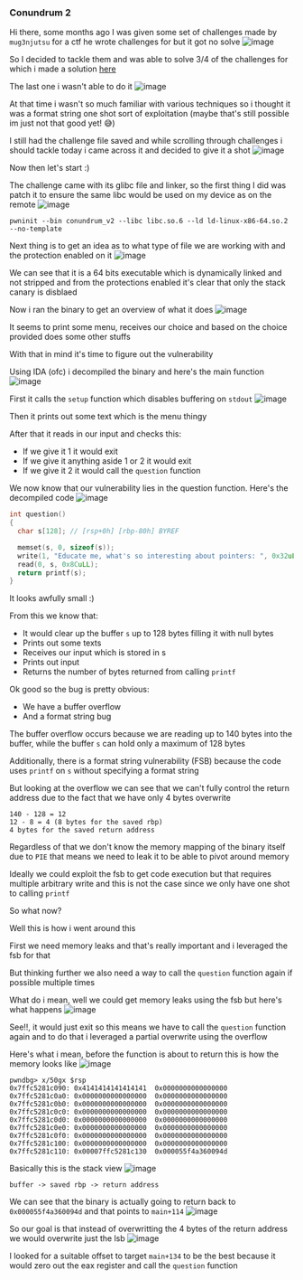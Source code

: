 <h3> Conundrum 2 </h3>

Hi there, some months ago I was given some set of challenges made by `mug3njutsu` for a ctf he wrote challenges for but it got no solve
![image](https://github.com/user-attachments/assets/fa8fff24-d0ed-4eeb-8872-0e5d51771af0)

So I decided to tackle them and was able to solve 3/4 of the challenges for which i made a solution [here](https://github.com/h4ckyou/h4ckyou.github.io/blob/main/posts/ctf/bsides_nairaobi/writeup.md)

The last one i wasn't able to do it
![image](https://github.com/user-attachments/assets/4fa437ad-10f4-4fa1-8a08-0adb088bb05f)

At that time i wasn't so much familiar with various techniques so i thought it was a format string one shot sort of exploitation (maybe that's still possible im just not that good yet! 😅)

I still had the challenge file saved and while scrolling through challenges i should tackle today i came across it and decided to give it a shot
![image](https://github.com/user-attachments/assets/9ca2ec2f-51ab-44fc-bcd2-f722bb76d09b)

Now then let's start :)

The challenge came with its glibc file and linker, so the first thing I did was patch it to ensure the same libc would be used on my device as on the remote
![image](https://github.com/user-attachments/assets/830a5e52-5eb0-4b59-95ee-93970a7e6747)

```
pwninit --bin conundrum_v2 --libc libc.so.6 --ld ld-linux-x86-64.so.2 --no-template
```

Next thing is to get an idea as to what type of file we are working with and the protection enabled on it
![image](https://github.com/user-attachments/assets/570f7798-cc6b-48b7-9852-b1ebbb85cd9f)

We can see that it is a 64 bits executable which is dynamically linked and not stripped and from the protections enabled it's clear that only the stack canary is disblaed

Now i ran the binary to get an overview of what it does
![image](https://github.com/user-attachments/assets/9a53e7ee-9c3d-46bc-9525-584b49ec9b4b)

It seems to print some menu, receives our choice and based on the choice provided does some other stuffs

With that in mind it's time to figure out the vulnerability

Using IDA (ofc) i decompiled the binary and here's the main function
![image](https://github.com/user-attachments/assets/23f960fc-1c0e-4062-9810-c87c3c442909)

First it calls the `setup` function which disables buffering on `stdout`
![image](https://github.com/user-attachments/assets/9a50f60a-ddd6-41a8-beea-6f7a49c1c440)

Then it prints out some text which is the menu thingy

After that it reads in our input and checks this:
- If we give it 1 it would exit
- If we give it anything aside 1 or 2 it would exit
- If we give it 2 it would call the `question` function

We now know that our vulnerability lies in the question function. Here's the decompiled code
![image](https://github.com/user-attachments/assets/2c344559-3806-468e-a7eb-35d77d93f330)

```c
int question()
{
  char s[128]; // [rsp+0h] [rbp-80h] BYREF

  memset(s, 0, sizeof(s));
  write(1, "Educate me, what's so interesting about pointers: ", 0x32uLL);
  read(0, s, 0x8CuLL);
  return printf(s);
}
```

It looks awfully small :) 

From this we know that:
- It would clear up the buffer `s` up to 128 bytes filling it with null bytes
- Prints out some texts
- Receives our input which is stored in s
- Prints out input
- Returns the number of bytes returned from calling `printf`

Ok good so the bug is pretty obvious:
- We have a buffer overflow
- And a format string bug

The buffer overflow occurs because we are reading up to 140 bytes into the buffer, while the buffer `s` can hold only a maximum of 128 bytes

Additionally, there is a format string vulnerability (FSB) because the code uses `printf` on `s` without specifying a format string

But looking at the overflow we can see that we can't fully control the return address due to the fact that we have only 4 bytes overwrite

```
140 - 128 = 12
12 - 8 = 4 (8 bytes for the saved rbp)
4 bytes for the saved return address
```

Regardless of that we don't know the memory mapping of the binary itself due to `PIE` that means we need to leak it to be able to pivot around memory

Ideally we could exploit the fsb to get code execution but that requires multiple arbitrary write and this is not the case since we only have one shot to calling `printf`

So what now?

Well this is how i went around this

First we need memory leaks and that's really important and i leveraged the fsb for that

But thinking further we also need a way to call the `question` function again if possible multiple times 

What do i mean, well we could get memory leaks using the fsb but here's what happens
![image](https://github.com/user-attachments/assets/f4043d82-0852-40eb-83b9-6ca0cf9cc801)

See!!, it would just exit so this means we have to call the `question` function again and to do that i leveraged a partial overwrite using the overflow

Here's what i mean, before the function is about to return this is how the memory looks like
![image](https://github.com/user-attachments/assets/5c65bfd6-c44c-459f-bde5-c0a044f31580)

```
pwndbg> x/50gx $rsp
0x7ffc5281c090:	0x4141414141414141	0x0000000000000000
0x7ffc5281c0a0:	0x0000000000000000	0x0000000000000000
0x7ffc5281c0b0:	0x0000000000000000	0x0000000000000000
0x7ffc5281c0c0:	0x0000000000000000	0x0000000000000000
0x7ffc5281c0d0:	0x0000000000000000	0x0000000000000000
0x7ffc5281c0e0:	0x0000000000000000	0x0000000000000000
0x7ffc5281c0f0:	0x0000000000000000	0x0000000000000000
0x7ffc5281c100:	0x0000000000000000	0x0000000000000000
0x7ffc5281c110:	0x00007ffc5281c130	0x000055f4a360094d
```

Basically this is the stack view
![image](https://github.com/user-attachments/assets/f87e96df-17cf-43a1-b6f3-438c889b7187)

```
buffer -> saved rbp -> return address
```

We can see that the binary is actually going to return back to `0x000055f4a360094d` and that points to `main+114`
![image](https://github.com/user-attachments/assets/71c866f6-2b79-476a-a803-b3d6e2d4db7f)

So our goal is that instead of overwritting the 4 bytes of the return address we would overwrite just the lsb 
![image](https://github.com/user-attachments/assets/1cffe83a-6a8d-4914-a205-11dcff298b82)

I looked for a suitable offset to target `main+134` to be the best because it would zero out the eax register and call the `question` function
























